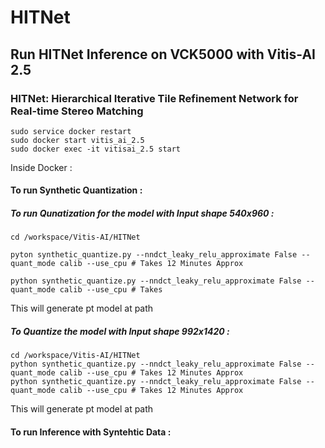 # HITNet

## Run HITNet Inference on VCK5000 with Vitis-AI 2.5 

### HITNet: Hierarchical Iterative Tile Refinement Network for Real-time Stereo Matching

```
sudo service docker restart 
sudo docker start vitis_ai_2.5 
sudo docker exec -it vitisai_2.5 start
```

Inside Docker : 

#### To run Synthetic Quantization : 

##### To run Qunatization for the model with Input shape 540x960 : 
```
cd /workspace/Vitis-AI/HITNet
```
```
pyton synthetic_quantize.py --nndct_leaky_relu_approximate False --quant_mode calib --use_cpu # Takes 12 Minutes Approx 
```
```
python synthetic_quantize.py --nndct_leaky_relu_approximate False --quant_mode calib --use_cpu # Takes 
```
This will generate pt model at path  

##### To Quantize the model with Input shape 992x1420 : 
```
cd /workspace/Vitis-AI/HITNet
python synthetic_quantize.py --nndct_leaky_relu_approximate False --quant_mode calib --use_cpu # Takes 12 Minutes Approx 
python synthetic_quantize.py --nndct_leaky_relu_approximate False --quant_mode calib --use_cpu # Takes 12 Minutes Approx 
```
This will generate pt model at path

#### To run Inference with Syntehtic Data : 

